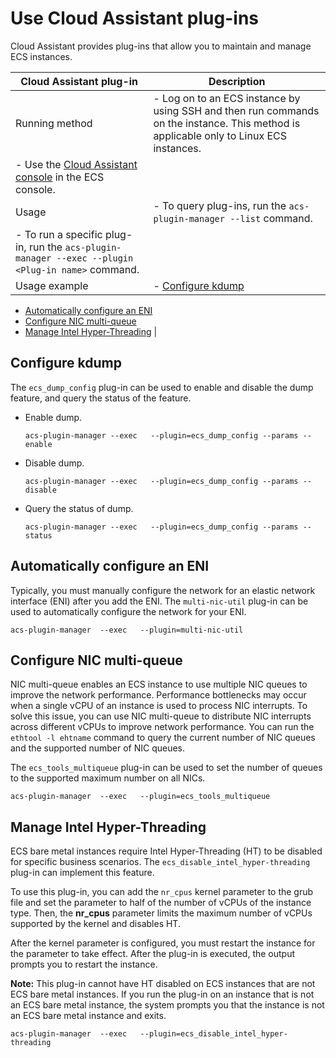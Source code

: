 # Use Cloud Assistant plug-ins

Cloud Assistant provides plug-ins that allow you to maintain and manage ECS instances.

|Cloud Assistant plug-in|Description|
|-----------------------|-----------|
|Running method|-   Log on to an ECS instance by using SSH and then run commands on the instance. This method is applicable only to Linux ECS instances.
-   Use the [Cloud Assistant console](https://ecs.console.aliyun.com/#/cloudAssistant/region/cn-hangzhou) in the ECS console. |
|Usage|-   To query plug-ins, run the `acs-plugin-manager --list` command.
-   To run a specific plug-in, run the `acs-plugin-manager --exec --plugin <Plug-in name>` command. |
|Usage example|-   [Configure kdump](#section_qoj_m21_naf)
-   [Automatically configure an ENI](#section_okd_pex_wj4)
-   [Configure NIC multi-queue](#section_xeh_s2g_rju)
-   [Manage Intel Hyper-Threading](#section_5rc_xrv_ya1) |

## Configure kdump

The `ecs_dump_config` plug-in can be used to enable and disable the dump feature, and query the status of the feature.

-   Enable dump.

    ```
    acs-plugin-manager --exec   --plugin=ecs_dump_config --params --enable
    ```

-   Disable dump.

    ```
    acs-plugin-manager --exec   --plugin=ecs_dump_config --params --disable
    ```

-   Query the status of dump.

    ```
    acs-plugin-manager --exec   --plugin=ecs_dump_config --params --status
    ```


## Automatically configure an ENI

Typically, you must manually configure the network for an elastic network interface \(ENI\) after you add the ENI. The `multi-nic-util` plug-in can be used to automatically configure the network for your ENI.

```
acs-plugin-manager  --exec   --plugin=multi-nic-util
```

## Configure NIC multi-queue

NIC multi-queue enables an ECS instance to use multiple NIC queues to improve the network performance. Performance bottlenecks may occur when a single vCPU of an instance is used to process NIC interrupts. To solve this issue, you can use NIC multi-queue to distribute NIC interrupts across different vCPUs to improve network performance. You can run the `ethtool -l ehtname` command to query the current number of NIC queues and the supported number of NIC queues.

The `ecs_tools_multiqueue` plug-in can be used to set the number of queues to the supported maximum number on all NICs.

```
acs-plugin-manager  --exec   --plugin=ecs_tools_multiqueue
```

## Manage Intel Hyper-Threading

ECS bare metal instances require Intel Hyper-Threading \(HT\) to be disabled for specific business scenarios. The `ecs_disable_intel_hyper-threading` plug-in can implement this feature.

To use this plug-in, you can add the `nr_cpus` kernel parameter to the grub file and set the parameter to half of the number of vCPUs of the instance type. Then, the **nr\_cpus** parameter limits the maximum number of vCPUs supported by the kernel and disables HT.

After the kernel parameter is configured, you must restart the instance for the parameter to take effect. After the plug-in is executed, the output prompts you to restart the instance.

**Note:** This plug-in cannot have HT disabled on ECS instances that are not ECS bare metal instances. If you run the plug-in on an instance that is not an ECS bare metal instance, the system prompts you that the instance is not an ECS bare metal instance and exits.

```
acs-plugin-manager  --exec   --plugin=ecs_disable_intel_hyper-threading
```

